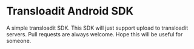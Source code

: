 Transloadit Android SDK
=======================

A simple transloadit SDK. This SDK will just support upload to transloadit servers. Pull requests are always welcome. Hope this will be useful for someone.

